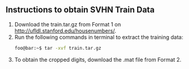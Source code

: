 ## Instructions to obtain SVHN Train Data

1. Download the train.tar.gz from Format 1 on http://ufldl.stanford.edu/housenumbers/.
2. Run the following commands in terminal to extract the training data:
    ```bash
    foo@bar:~$ tar -xvf train.tar.gz
    ```
3. To obtain the cropped digits, download the .mat file from Format 2. 